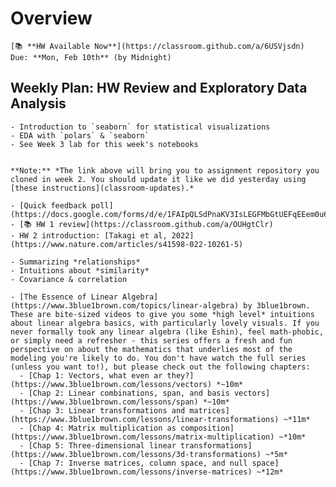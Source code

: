 # Overview
```{admonition} HW 2
[📚 **HW Available Now**](https://classroom.github.com/a/6USVjsdn)  
Due: **Mon, Feb 10th** (by Midnight)
```

## Weekly Plan: HW Review and Exploratory Data Analysis
```{topic} [📚 Monday Jan 27th (last LAB continued)](https://classroom.github.com/a/H83tmXav)
- Introduction to `seaborn` for statistical visualizations
- EDA with `polars` & `seaborn`
- See Week 3 lab for this week's notebooks
```

```{topic} [📚 Tuesday Jan 28th (LAB)](https://classroom.github.com/a/H83tmXav)

**Note:** *The link above will bring you to assignment repository you cloned in week 2. You should update it like we did yesterday using [these instructions](classroom-updates).*

- [Quick feedback poll](https://docs.google.com/forms/d/e/1FAIpQLSdPnaKV3IsLEGFMbGtUEFqEEem0u6jb8WhpgLF6necyxY6Jeg/viewform)
- [📚 HW 1 review](https://classroom.github.com/a/OUHgtClr)
- HW 2 introduction: [Takagi et al, 2022](https://www.nature.com/articles/s41598-022-10261-5)
```

```{topic} [📚 Wednesday Jan 29th](https://classroom.github.com/a/hyGYbzTg) 
- Summarizing *relationships*
- Intuitions about *similarity*
- Covariance & correlation
```

```{topic} Videos - watch *before* class on Feb 3rd
- [The Essence of Linear Algebra](https://www.3blue1brown.com/topics/linear-algebra) by 3blue1brown. These are bite-sized videos to give you some *high level* intuitions about linear algebra basics, with particularly lovely visuals. If you never formally took any linear algebra (like Eshin), feel math-phobic, or simply need a refresher - this series offers a fresh and fun perspective on about the mathematics that underlies most of the modeling you're likely to do. You don't have watch the full series (unless you want to!), but please check out the following chapters:  
  - [Chap 1: Vectors, what even ar they?](https://www.3blue1brown.com/lessons/vectors) *~10m*
  - [Chap 2: Linear combinations, span, and basis vectors](https://www.3blue1brown.com/lessons/span) *~10m*
  - [Chap 3: Linear transformations and matrices](https://www.3blue1brown.com/lessons/linear-transformations) ~*11m*
  - [Chap 4: Matrix multiplication as composition](https://www.3blue1brown.com/lessons/matrix-multiplication) ~*10m*
  - [Chap 5: Three-dimensional linear transformations](https://www.3blue1brown.com/lessons/3d-transformations) ~*5m*
  - [Chap 7: Inverse matrices, column space, and null space](https://www.3blue1brown.com/lessons/inverse-matrices) ~*12m*